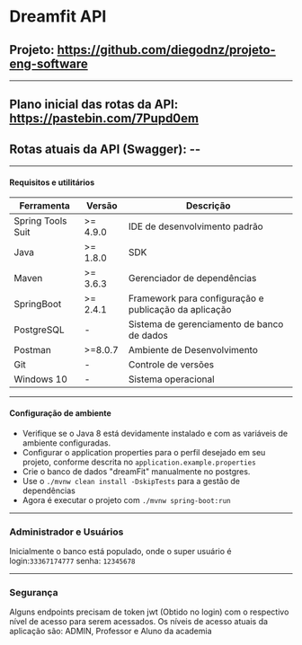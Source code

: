 # Dreamfit API
## Projeto: https://github.com/diegodnz/projeto-eng-software

-----------------------------
## Plano inicial das rotas da API: https://pastebin.com/7Pupd0em
## Rotas atuais da API (Swagger): --
-----------------------------

#### Requisitos e utilitários

| Ferramenta| Versão | Descrição                            |
|-----------|--------|--------------------------------------|
| Spring Tools Suit   | >= 4.9.0     |IDE de desenvolvimento padrão         |
| Java      | >= 1.8.0  |SDK                                   |
| Maven     | >=  3.6.3 |Gerenciador de dependências           |
| SpringBoot | >= 2.4.1  |Framework para configuração e publicação da aplicação|
| PostgreSQL | -      |Sistema de gerenciamento de banco de dados|
| Postman   | >=8.0.7 |Ambiente de Desenvolvimento|
| Git       | -      |Controle de versões|
| Windows 10    | -      |Sistema operacional|

-----------------------------
#### Configuração de ambiente

- Verifique se o Java 8 está devidamente instalado e com as variáveis de ambiente configuradas.
- Configurar o application properties para o perfil desejado em seu projeto, conforme descrita no ```application.example.properties```
- Crie o banco de dados "dreamFit" manualmente no postgres.
- Use o ```./mvnw clean install -DskipTests``` para a gestão de dependências
- Agora é executar o projeto com ```./mvnw spring-boot:run```

-----------------------------
### Administrador e Usuários

Inicialmente o banco está populado, onde o super usuário é
login:```33367174777``` senha:
```12345678```

-----------------------------
### Segurança
Alguns endpoints precisam de token jwt (Obtido no login) com o respectivo nível de acesso para serem acessados. Os níveis de acesso atuais da aplicação são: ADMIN, Professor e Aluno da academia
